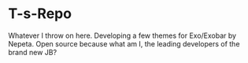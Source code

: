 # T-s-Repo
Whatever I throw on here.
Developing a few themes for Exo/Exobar by Nepeta. Open source because what am I, the leading developers of the brand new JB?
